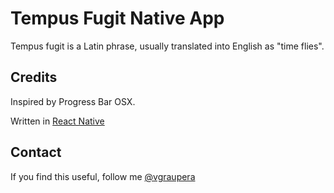 # Tempus Fugit Native App

Tempus fugit is a Latin phrase, usually translated into English as "time flies".

## Credits

Inspired by Progress Bar OSX.

Written in [React Native](https://facebook.github.io/react-native/)

## Contact

If you find this useful, follow me [@vgraupera](https://twitter.com/vgraupera)